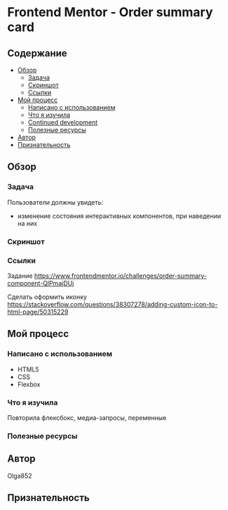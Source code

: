 # Frontend Mentor - Order summary card

## Содержание

- [Обзор](#overview)
  - [Задача](#the-challenge)
  - [Скриншот](#screenshot)
  - [Ссылки](#links)
- [Мой процесс](#my-process)
  - [Написано с использованием](#built-with)
  - [Что я изучила](#what-i-learned)
  - [Continued development](#continued-development)
  - [Полезные ресурсы](#useful-resources)
- [Автор](#author)
- [Признательность](#acknowledgments)


## Обзор

### Задача

Пользователи должны увидеть:

- изменение состояния интерактивных компонентов, при наведении на них

### Скриншот



### Ссылки

Задание https://www.frontendmentor.io/challenges/order-summary-component-QlPmajDUj

Сделать оформить иконку  https://stackoverflow.com/questions/38307278/adding-custom-icon-to-html-page/50315229

## Мой процесс

### Написано с использованием

- HTML5
- CSS
- Flexbox

### Что я изучила

Повторила флексбокс, медиа-запросы, переменные
 
### Полезные ресурсы

## Автор

Olga852

## Признательность